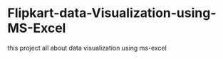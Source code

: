 # Flipkart-data-Visualization-using-MS-Excel
this project all about data visualization using ms-excel
